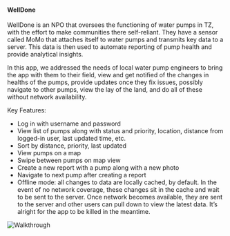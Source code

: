 #### WellDone

WellDone is an NPO that oversees the functioning of water pumps in TZ, with the effort to make communities there self-reliant. They have a sensor called MoMo that attaches itself to water pumps and transmits key data to a server. This data is then used to automate reporting of pump health and provide analytical insights.

In this app, we addressed the needs of local water pump engineers to bring the app with them to their field, view and get notified of the changes in healths of the pumps, provide updates once they fix issues, possibly navigate to other pumps, view the lay of the land, and do all of these without network availability.

Key Features:

 - Log in with username and password
 - View list of pumps along with status and priority, location, distance from logged-in user, last updated time, etc.
 - Sort by distance, priority, last updated
 - View pumps on a map
 - Swipe between pumps on map view
 - Create a new report with a pump along with a new photo
 - Navigate to next pump after creating a report
 - Offline mode: all changes to data are locally cached, by default. In the event of no network coverage, these changes sit in the cache and wait to be sent to the server. Once network becomes available, they are sent to the server and other users can pull down to view the latest data. It’s alright for the app to be killed in the meantime.

![Walkthrough](WellDone+Internal+Demo.gif)